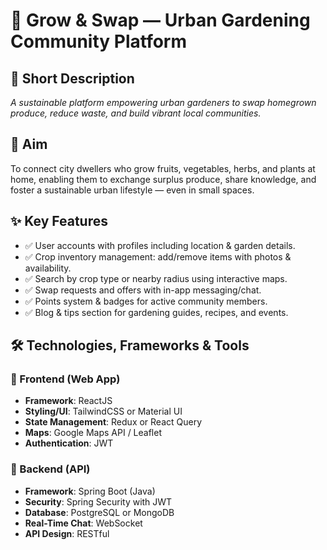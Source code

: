<h1>🌱 Grow & Swap — Urban Gardening Community Platform</h1>

<h2>🌟 Short Description</h2>
<p><em>A sustainable platform empowering urban gardeners to swap homegrown produce, reduce waste, and build vibrant local communities.</em></p>

<h2>🎯 Aim</h2>
<p>
To connect city dwellers who grow fruits, vegetables, herbs, and plants at home, enabling them to exchange surplus produce, share knowledge, and foster a sustainable urban lifestyle — even in small spaces.
</p>

<h2>✨ Key Features</h2>
<ul>
  <li>✅ User accounts with profiles including location & garden details.</li>
  <li>✅ Crop inventory management: add/remove items with photos & availability.</li>
  <li>✅ Search by crop type or nearby radius using interactive maps.</li>
  <li>✅ Swap requests and offers with in-app messaging/chat.</li>
  <li>✅ Points system & badges for active community members.</li>
  <li>✅ Blog & tips section for gardening guides, recipes, and events.</li>
</ul>

<h2>🛠️ Technologies, Frameworks & Tools</h2>

<h3>📌 Frontend (Web App)</h3>
<ul>
  <li><strong>Framework</strong>: ReactJS</li>
  <li><strong>Styling/UI</strong>: TailwindCSS or Material UI</li>
  <li><strong>State Management</strong>: Redux or React Query</li>
  <li><strong>Maps</strong>: Google Maps API / Leaflet</li>
  <li><strong>Authentication</strong>: JWT</li>
</ul>

<h3>📌 Backend (API)</h3>
<ul>
  <li><strong>Framework</strong>: Spring Boot (Java)</li>
  <li><strong>Security</strong>: Spring Security with JWT</li>
  <li><strong>Database</strong>: PostgreSQL or MongoDB</li>
  <li><strong>Real-Time Chat</strong>: WebSocket</li>
  <li><strong>API Design</strong>: RESTful</li>
</ul>
